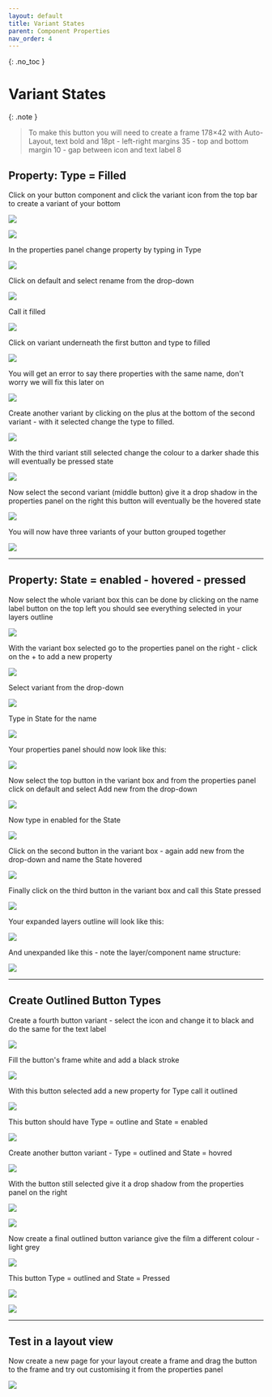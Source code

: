 ```yaml
---
layout: default
title: Variant States
parent: Component Properties
nav_order: 4
---
```


{: .no_toc }

# Variant States

{: .note }
>To make this button you will need to create a frame 178×42 with Auto-Layout, text bold and 18pt - left-right margins 35 - top and bottom margin 10 - gap between icon and text label 8

## Property: Type = Filled

Click on your button component and click the variant icon from the top bar to create a variant of your bottom

![](../images/v_2/v_222222.png)

![](../images/v_2/v_2-19.png)

In the properties panel change property by typing in Type

![](../images/v_2/v_2-20.png)

Click on default and select rename from the drop-down

![](../images/v_2/v_2-26.png)

Call it filled

![](../images/v_2/v_2-27.png)

Click on variant underneath the first button and type to filled

![](../images/v_2/v_2-28.png)

You will get an error to say there properties with the same name, don't worry we will fix this later on

![](../images/v_2/v_2-29.png)

Create another variant by clicking on the plus at the bottom of the second variant - with it selected change the type to filled.

![](../images/v_2/v_2-30.png)

With the third variant still selected change the colour to a darker shade this will eventually be pressed state

![](../images/v_2/v_2-31.png)

Now select the second variant (middle button) give it a drop shadow in the properties panel on the right this button will eventually be the hovered state

![](../images/v_2/v_2-32.png)

You will now have three variants of your button grouped together

![](../images/v_2/v_2-33.png)

---

## Property: State = enabled - hovered - pressed

Now select the whole variant box this can be done by clicking on the name label button on the top left you should see everything selected in your layers outline

![](../images/v_2/v_2-34.png)

With the variant box selected go to the properties panel on the right - click on the + to add a new property

![](../images/v_2/v_2-35.png)

Select variant from the drop-down

![](../images/v_2/v_2-36.png)

Type in State for the name

![](../images/v_2/v_2-37.png)

Your properties panel should now look like this:

![](../images/v_2/v_2-38.png)

Now select the top button in the variant box and from the properties panel click on default and select Add new from the drop-down

![](../images/v_2/v_2-39.png)

Now type in enabled for the State

![](../images/v_2/aaa_v2.png)


Click on the second button in the variant box - again add new from the drop-down and name the State hovered

![](../images/v_2/v_2-40.png)

Finally click on the third button in the variant box and call this State pressed

![](../images/v_2/v_2-41.png)

Your expanded layers outline will look like this:

![](../images/v_2/v_2-42.png)

And unexpanded like this - note the layer/component name structure:

![](../images/v_2/v_2-43.png)

---

##  Create Outlined Button Types

Create a fourth button variant - select the icon and change it to black and do the same for the text label

![](../images/v_2/v_2-45.png)


Fill the button's frame white and add a black stroke

![](../images/v_2/v_2-58.png)

With this button selected add a new property for Type call it outlined

![](../images/v_2/v_2-47.png)

This button should have Type = outline and State = enabled

![](../images/v_2/v_2-49.png)

Create another button variant - Type = outlined and State = hovred

![](../images/v_2/v_2-50.png)

With the button still selected give it a drop shadow from the properties panel on the right

![](../images/v_2/v_2-53.png)


![](../images/v_2/v_2-51.png)

Now create a final outlined button variance give the film a different colour - light grey

![](../images/v_2/v_2-54.png)

This button Type = outlined and State = Pressed


![](../images/v_2/v_2-48.png)


![](../images/v_2/v_2-57.png)

---

## Test in a layout view

Now create a new page for your layout create a frame and drag the button to the frame and try out customising it from the properties panel

![](../images/v_2/v2_tester.gif)









